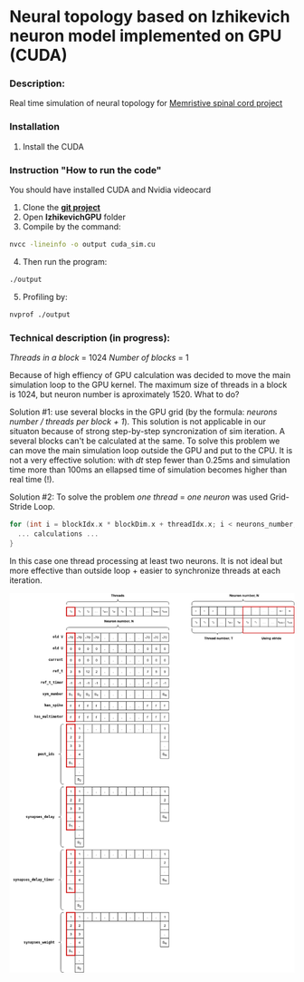 # Neural topology based on Izhikevich neuron model implemented on GPU (CUDA)

### Description:
Real time simulation of neural topology for [Memristive spinal cord project](https://github.com/research-team/memristive-spinal-cord)

### Installation
1. Install the CUDA

### Instruction "How to run the code"
You should have installed CUDA and Nvidia videocard

1. Clone the **[git project](https://github.com/research-team/memristive-spinal-cord)**
2. Open **IzhikevichGPU** folder
3. Compile by the command:
```bash
nvcc -lineinfo -o output cuda_sim.cu
```
4. Then run the program:
```bash
./output
```
5. Profiling by:
```bash
nvprof ./output
```
### Technical description (in progress):
*Threads in a block* = 1024
*Number of blocks* = 1

Because of high effiency of GPU calculation was decided to move the main simulation loop to the GPU kernel. 
The maximum size of threads in a block is 1024, but neuron number is aproximately 1520. What to do?  

Solution #1: use several blocks in the GPU grid (by the formula: *neurons number / threads per block + 1*). This solution is not applicable in our situaton because of strong step-by-step syncronization of sim iteration. A several blocks can't be calculated at the same. To solve this problem we can move the main simulation loop outside the GPU and put to the CPU. It is not a very effective solution: with *dt* step fewer than 0.25ms and simulation time more than 100ms an ellapsed time of simulation becomes higher than real time (!).

Solution #2: To solve the problem *one thread* = *one neuron* was used Grid-Stride Loop.  

```c++
for (int i = blockIdx.x * blockDim.x + threadIdx.x; i < neurons_number; i += blockDim.x * gridDim.x) {
  ... calculations ...
}
```
In this case one thread processing at least two neurons. It is not ideal but more effective than outside loop + easier to synchronize threads at each iteration.

![GPU](doc/GPU.png)
